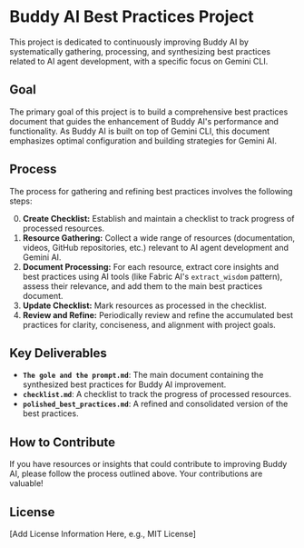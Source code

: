 # Buddy AI Best Practices Project

This project is dedicated to continuously improving Buddy AI by systematically gathering, processing, and synthesizing best practices related to AI agent development, with a specific focus on Gemini CLI.

## Goal

The primary goal of this project is to build a comprehensive best practices document that guides the enhancement of Buddy AI's performance and functionality. As Buddy AI is built on top of Gemini CLI, this document emphasizes optimal configuration and building strategies for Gemini AI.

## Process

The process for gathering and refining best practices involves the following steps:

0.  **Create Checklist:** Establish and maintain a checklist to track progress of processed resources.
1.  **Resource Gathering:** Collect a wide range of resources (documentation, videos, GitHub repositories, etc.) relevant to AI agent development and Gemini AI.
2.  **Document Processing:** For each resource, extract core insights and best practices using AI tools (like Fabric AI's `extract_wisdom` pattern), assess their relevance, and add them to the main best practices document.
3.  **Update Checklist:** Mark resources as processed in the checklist.
4.  **Review and Refine:** Periodically review and refine the accumulated best practices for clarity, conciseness, and alignment with project goals.

## Key Deliverables

*   **`The gole and the prompt.md`**: The main document containing the synthesized best practices for Buddy AI improvement.
*   **`checklist.md`**: A checklist to track the progress of processed resources.
*   **`polished_best_practices.md`**: A refined and consolidated version of the best practices.

## How to Contribute

If you have resources or insights that could contribute to improving Buddy AI, please follow the process outlined above. Your contributions are valuable!

## License

[Add License Information Here, e.g., MIT License]
